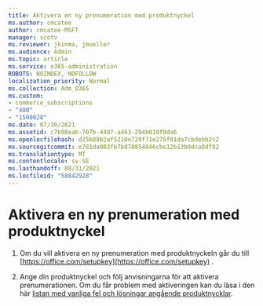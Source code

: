 ```yaml
---
title: Aktivera en ny prenumeration med produktnyckel
ms.author: cmcatee
author: cmcatee-MSFT
manager: scotv
ms.reviewer: jkinma, jmueller
ms.audience: Admin
ms.topic: article
ms.service: o365-administration
ROBOTS: NOINDEX, NOFOLLOW
localization_priority: Normal
ms.collection: Adm_O365
ms.custom:
- commerce_subscriptions
- "480"
- "1500028"
ms.date: 07/30/2021
ms.assetid: c7b98eab-707b-4487-a463-294b010f0da6
ms.openlocfilehash: d25b88b2af5210e729f71e275f01da7cbdebb2c2
ms.sourcegitcommit: e781da003fb7b878854846cbe12b13b9dca8df92
ms.translationtype: MT
ms.contentlocale: sv-SE
ms.lasthandoff: 08/31/2021
ms.locfileid: "58842928"
---
```

# <a name="activate-a-new-subscription-with-a-product-key"></a>Aktivera en ny prenumeration med produktnyckel

1. Om du vill aktivera en ny prenumeration med produktnyckeln går du till [https://office.com/setupkey](https://office.com/setupkey) .

2. Ange din produktnyckel och följ anvisningarna för att aktivera prenumerationen. Om du får problem med aktiveringen kan du läsa i den här [listan med vanliga fel och lösningar angående produktnycklar](https://docs.microsoft.com/microsoft-365/commerce/product-key-errors-and-solutions).